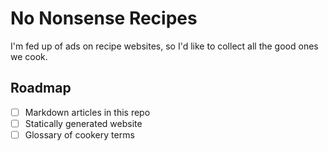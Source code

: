 # No Nonsense Recipes

I'm fed up of ads on recipe websites, so I'd like to collect all the good ones we cook.

## Roadmap

- [ ] Markdown articles in this repo
- [ ] Statically generated website
- [ ] Glossary of cookery terms
